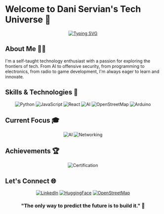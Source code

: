 # Welcome to Dani Servian's Tech Universe 🚀

<div align="center">
  
[![Typing SVG](https://readme-typing-svg.demolab.com?font=Fira+Code&pause=1000&color=0BF700&background=000000&center=true&vCenter=true&random=false&width=500&lines=%3E+System+Administrator+In+Progress+%F0%9F%93%9A;%3E+Full+Stack+Developer+%F0%9F%93%84;%3E+Offensive+Security+Hobbyist+%F0%9F%90%89;%3E+Self-Learner+To+The+Max+%F0%9F%94%A5;%3E+Blockchain+Enthusiast+%F0%9F%94%91)](https://git.io/typing-svg)

</div>

## About Me 🧑‍💻

I'm a self-taught technology enthusiast with a passion for exploring the frontiers of tech. From AI to offensive security, from programming to electronics, from radio to game development, I'm always eager to learn and innovate.

## Skills & Technologies 🔧

<div align="center">

![Python](https://img.shields.io/badge/-Python-3776AB?style=for-the-badge&logo=python&logoColor=white)
![JavaScript](https://img.shields.io/badge/-JavaScript-F7DF1E?style=for-the-badge&logo=javascript&logoColor=black)
![React](https://img.shields.io/badge/-React-61DAFB?style=for-the-badge&logo=react&logoColor=black)
![AI](https://img.shields.io/badge/-AI-FF6F61?style=for-the-badge&logo=ai&logoColor=white)
![OpenStreetMap](https://img.shields.io/badge/-OpenStreetMap-7EBC6F?style=for-the-badge&logo=openstreetmap&logoColor=white)
![Arduino](https://img.shields.io/badge/-Arduino-00979D?style=for-the-badge&logo=arduino&logoColor=white)

</div>

## Current Focus 🎓

<div align="center">

![AI](https://img.shields.io/badge/-Diving_Deep_into_AI-FF6F61?style=for-the-badge&logo=ai&logoColor=white)
![Networking](https://img.shields.io/badge/-Computer_Systems_Administration_and_Networks-4D4D4D?style=for-the-badge&logo=cisco&logoColor=white)

</div>

## Achievements 🏆

<div align="center">

![Certification](https://img.shields.io/badge/-Level_3_Certification_in_Computer_Security-FFD700?style=for-the-badge&logo=shield&logoColor=black)

</div>

## Let's Connect 🌐

<div align="center">

[![LinkedIn](https://img.shields.io/badge/LinkedIn-0077B5?style=for-the-badge&logo=linkedin&logoColor=white)](https://www.linkedin.com/in/dservian)
[![HuggingFace](https://img.shields.io/badge/HuggingFace-FFD21E?style=for-the-badge&logo=huggingface&logoColor=black)](https://huggingface.co/dservian)
[![OpenStreetMap](https://img.shields.io/badge/OpenStreetMap-7EBC6F?style=for-the-badge&logo=openstreetmap&logoColor=white)](https://www.openstreetmap.org/user/daserdel)

</div>

<div align="center">




### "The only way to predict the future is to **build** it." 🚀

</div>

